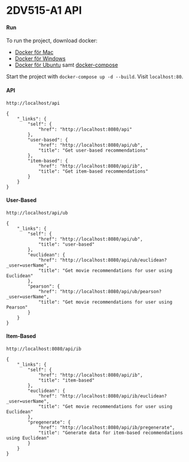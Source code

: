 # 2DV515-A1 API

#### Run

To run the project, download docker:
* [Docker för Mac](https://docs.docker.com/docker-for-mac/install/#download-docker-for-mac)  
* [Docker för Windows](https://docs.docker.com/toolbox/toolbox_install_windows/)  
* [Docker för Ubuntu](https://www.docker.com/docker-ubuntu) samt [docker-compose](https://docs.docker.com/compose/install/)

Start the project with `docker-compose up -d --build`.
Visit `localhost:80`.

#### API
`http://localhost/api`

```
{
    "_links": {
        "self": {
            "href": "http://localhost:8080/api"
        },
        "user-based": {
            "href": "http://localhost:8080/api/ub",
            "title": "Get user-based recommendations"
        },
        "item-based": {
            "href": "http://localhost:8080/api/ib",
            "title": "Get item-based recommendations"
        }
    }
}
```

#### User-Based
`http://localhost/api/ub`

```
{
    "_links": {
        "self": {
            "href": "http://localhost:8080/api/ub",
            "title": "user-based"
        },
        "euclidean": {
            "href": "http://localhost:8080/api/ub/euclidean?_user=userName",
            "title": "Get movie recommendations for user using Euclidean"
        },
        "pearson": {
            "href": "http://localhost:8080/api/ub/pearson?_user=userName",
            "title": "Get movie recommendations for user using Pearson"
        }
    }
}
```

#### Item-Based
`http://localhost:8080/api/ib`

```
{
    "_links": {
        "self": {
            "href": "http://localhost:8080/api/ib",
            "title": "item-based"
        },
        "euclidean": {
            "href": "http://localhost:8080/api/ib/euclidean?_user=userName",
            "title": "Get movie recommendations for user using Euclidean"
        },
        "pregenerate": {
            "href": "http://localhost:8080/api/ib/pregenerate",
            "title": "Generate data for item-based recommendations using Euclidean"
        }
    }
}
```